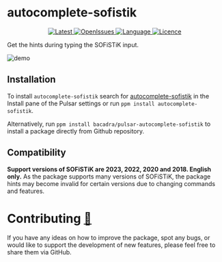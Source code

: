 # autocomplete-sofistik

<p align="center">
  <a href="https://github.com/bacadra/pulsar-autocomplete-sofistik/tags">
  <img src="https://img.shields.io/github/v/tag/bacadra/pulsar-autocomplete-sofistik?style=for-the-badge&label=Latest&color=blue" alt="Latest">
  </a>
  <a href="https://github.com/bacadra/pulsar-autocomplete-sofistik/issues">
  <img src="https://img.shields.io/github/issues-raw/bacadra/pulsar-autocomplete-sofistik?style=for-the-badge&color=blue" alt="OpenIssues">
  </a>
  <a href="https://github.com/bacadra/pulsar-autocomplete-sofistik/blob/master/package.json">
  <img src="https://img.shields.io/github/languages/top/bacadra/pulsar-autocomplete-sofistik?style=for-the-badge&color=blue" alt="Language">
  </a>
  <a href="https://github.com/bacadra/pulsar-autocomplete-sofistik/blob/master/LICENSE">
  <img src="https://img.shields.io/github/license/bacadra/pulsar-autocomplete-sofistik?style=for-the-badge&color=blue" alt="Licence">
  </a>
</p>

Get the hints during typing the SOFiSTiK input.

![demo](https://github.com/bacadra/pulsar-autocomplete-sofistik/blob/master/assets/demo.gif?raw=true)

## Installation

To install `autocomplete-sofistik` search for [autocomplete-sofistik](https://web.pulsar-edit.dev/packages/autocomplete-sofistik) in the Install pane of the Pulsar settings or run `ppm install autocomplete-sofistik`.

Alternatively, run `ppm install bacadra/pulsar-autocomplete-sofistik` to install a package directly from Github repository.

## Compatibility

**Support versions of SOFiSTiK are 2023, 2022, 2020 and 2018. English only.** As the package supports many versions of SOFiSTiK, the package hints may become invalid for certain versions due to changing commands and features.

# Contributing [🍺](https://www.buymeacoffee.com/asiloisad)

If you have any ideas on how to improve the package, spot any bugs, or would like to support the development of new features, please feel free to share them via GitHub.
